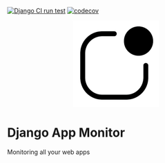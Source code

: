 [![Django CI run test](https://github.com/christianwgd/django-app-monitor/actions/workflows/ccid.yml/badge.svg)](https://github.com/christianwgd/django-app-monitor/actions/workflows/ccid.yml)
[![codecov](https://codecov.io/gh/christianwgd/django-app-monitor/branch/main/graph/badge.svg?token=FH9QHERONI)](https://codecov.io/gh/christianwgd/django-app-monitor)

<p align="center"><img src="app_monitor/static/favicon/android-chrome-384x384.png" width=200em alt="EHV NRW e.V." /></p>

# Django App Monitor
Monitoring all your web apps 